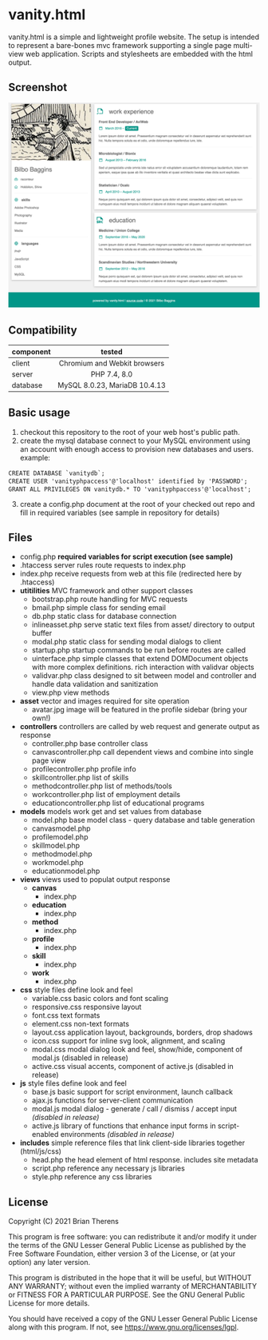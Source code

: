 # vanity.html

vanity.html is a simple and lightweight profile website. The setup is intended to represent a bare-bones mvc framework supporting a single page multi-view web application. Scripts and stylesheets are embedded with the html output.

## Screenshot

![](https://raw.githubusercontent.com/btherens/vanity.html/main/asset/demo.png)

## Compatibility
| component | tested |
|----------|:-------------:|
| client   | Chromium and Webkit browsers |
| server   | PHP 7.4, 8.0 |
| database | MySQL 8.0.23, MariaDB 10.4.13 |

## Basic usage

1. checkout this repository to the root of your web host's public path.
2. create the mysql database
connect to your MySQL environment using an account with enough access to provision new databases and users. example:
```
CREATE DATABASE `vanitydb`;  
CREATE USER 'vanityphpaccess'@'localhost' identified by 'PASSWORD';  
GRANT ALL PRIVILEGES ON vanitydb.* TO 'vanityphpaccess'@'localhost';  
```
3. create a config.php document at the root of your checked out repo and fill in required variables (see sample in repository for details)

## Files
- config.php  **required variables for script execution (see sample)**
- .htaccess  server rules route requests to index.php
- index.php  receive requests from web at this file (redirected here by .htaccess)
- __utitilities__  MVC framework and other support classes
  - bootstrap.php  route handling for MVC requests
  - bmail.php  simple class for sending email
  - db.php  static class for database connection
  - inlineasset.php  serve static text files from asset/ directory to output buffer
  - modal.php  static class for sending modal dialogs to client
  - startup.php  startup commands to be run before routes are called
  - uinterface.php  simple classes that extend DOMDocument objects with more complex definitions. rich interaction with validvar objects
  - validvar.php  class designed to sit between model and controller and handle data validation and sanitization
  - view.php  view methods
- __asset__  vector and images required for site operation
  - avatar.jpg  image will be featured in the profile sidebar (bring your own!)
- __controllers__  controllers are called by web request and generate output as response
  - controller.php  base controller class
  - canvascontroller.php  call dependent views and combine into single page view
  - profilecontroller.php  profile info
  - skillcontroller.php list of skills
  - methodcontroller.php list of methods/tools
  - workcontroller.php list of employment details
  - educationcontroller.php list of educational programs
- __models__  models work get and set values from database
  - model.php  base model class - query database and table generation
  - canvasmodel.php
  - profilemodel.php
  - skillmodel.php
  - methodmodel.php
  - workmodel.php
  - educationmodel.php
- __views__  views used to populat output response
  - __canvas__
    - index.php
  - __education__
    - index.php
  - __method__
    - index.php
  - __profile__
    - index.php
  - __skill__
    - index.php
  - __work__
    - index.php
- __css__  style files define look and feel
  - variable.css  basic colors and font scaling
  - responsive.css  responsive layout
  - font.css  text formats
  - element.css  non-text formats
  - layout.css   application layout, backgrounds, borders, drop shadows
  - icon.css  support for inline svg look, alignment, and scaling
  - modal.css  modal dialog look and feel, show/hide, component of modal.js (disabled in release)
  - active.css  visual accents, component of active.js (disabled in release)
- __js__  style files define look and feel
  - base.js  basic support for script environment, launch callback
  - ajax.js  functions for server-client communication
  - modal.js  modal dialog - generate / call / dismiss / accept input _(disabled in release)_
  - active.js  library of functions that enhance input forms in script-enabled environments _(disabled in release)_
- __includes__  simple reference files that link client-side libraries together (html/js/css)
  - head.php  the head element of html response. includes site metadata
  - script.php  reference any necessary js libraries
  - style.php  reference any css libraries


## License
Copyright (C) 2021 Brian Therens

This program is free software: you can redistribute it and/or modify
it under the terms of the GNU Lesser General Public License as published by
the Free Software Foundation, either version 3 of the License, or
(at your option) any later version.

This program is distributed in the hope that it will be useful,
but WITHOUT ANY WARRANTY; without even the implied warranty of
MERCHANTABILITY or FITNESS FOR A PARTICULAR PURPOSE.  See the
GNU General Public License for more details.

You should have received a copy of the GNU Lesser General Public License
along with this program.  If not, see <https://www.gnu.org/licenses/lgpl>.
